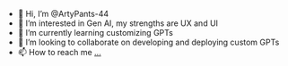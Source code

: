 - 👋 Hi, I’m @ArtyPants-44
- 👀 I’m interested in Gen AI, my strengths are UX and UI
- 🌱 I’m currently learning customizing GPTs
- 💞️ I’m looking to collaborate on developing and deploying custom GPTs
- 📫 How to reach me [...](https://www.linkedin.com/in/martywicyniak/)

<!---
ArtyPants-44/ArtyPants-44 is a ✨ special ✨ repository because its `README.md` (this file) appears on your GitHub profile.
You can click the Preview link to take a look at your changes.
--->
